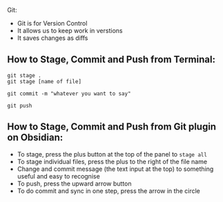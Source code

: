 Git:
- Git is for Version Control
- It allows us to keep work in verstions
- It saves changes as diffs 

## How to Stage, Commit and Push from Terminal:
``` shell
git stage .
git stage [name of file]

git commit -m "whatever you want to say"

git push
```

## How to Stage, Commit and Push from Git plugin on Obsidian:

- To stage, press the plus button at the top of the panel to `stage all`
- To stage individual files, press the plus to the right of the file name
- Change and commit message (the text input at the top) to something useful and easy to recognise
- To push, press the upward arrow button
- To do commit and sync in one step, press the arrow in the circle